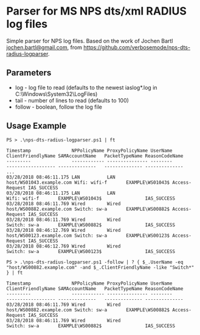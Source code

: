 Parser for MS NPS dts/xml RADIUS log files
==========================================

Simple parser for NPS log files.  Based on the work of Jochen Bartl <jochen.bartl@gmail.com>, from https://github.com/verbosemode/nps-dts-radius-logparser.

Parameters
----------

* log - log file to read (defaults to the newest iaslog*.log in C:\Windows\System32\LogFiles\)
* tail - number of lines to read (defaults to 100)
* follow - boolean, follow the log file

Usage Example
-------------

	PS > .\nps-dts-radius-logparser.ps1 | ft
	
	Timestamp               NPPolicyName ProxyPolicyName UserName                 ClientFriendlyName SAMAccountName   PacketTypeName ReasonCodeName
	---------               ------------ --------------- --------                 ------------------ --------------   -------------- --------------
	...
	03/28/2018 08:46:11.175 LAN          LAN             host/WS01043.example.com Wifi: wifi-f       EXAMPLE\WS01043$ Access-Request IAS_SUCCESS
	03/28/2018 08:46:11.175 LAN          LAN                                      Wifi: wifi-f       EXAMPLE\WS01043$                IAS_SUCCESS
	03/28/2018 08:46:11.769 Wired        Wired           host/WS00882.example.com Switch: sw-a       EXAMPLE\WS00882$ Access-Request IAS_SUCCESS
	03/28/2018 08:46:11.769 Wired        Wired                                    Switch: sw-a       EXAMPLE\WS00882$                IAS_SUCCESS
	03/28/2018 08:46:12.769 Wired        Wired           host/WS00123.example.com Switch: sw-a       EXAMPLE\WS00123$ Access-Request IAS_SUCCESS
	03/28/2018 08:46:12.769 Wired        Wired                                    Switch: sw-a       EXAMPLE\WS00123$                IAS_SUCCESS

	PS > .\nps-dts-radius-logparser.ps1 -follow | ? { $_.UserName -eq "host/WS00882.example.com" -and $_.ClientFriendlyName -like "Switch*" } | ft

	Timestamp               NPPolicyName ProxyPolicyName UserName                 ClientFriendlyName SAMAccountName   PacketTypeName ReasonCodeName
	---------               ------------ --------------- --------                 ------------------ --------------   -------------- --------------
	03/28/2018 08:46:11.769 Wired        Wired           host/WS00882.example.com Switch: sw-a       EXAMPLE\WS00882$ Access-Request IAS_SUCCESS
	03/28/2018 08:46:11.769 Wired        Wired                                    Switch: sw-a       EXAMPLE\WS00882$                IAS_SUCCESS
